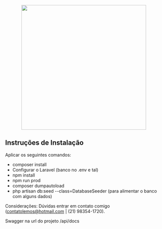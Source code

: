 <p align="center"><img src="https://res.cloudinary.com/dtfbvvkyp/image/upload/v1566331377/laravel-logolockup-cmyk-red.svg" width="400"></p>

## Instruções de Instalação

Aplicar os seguintes comandos:

- composer install
- Configurar o Laravel (banco no .env e tal)
- npm install
- npm run prod
- composer dumpautoload
- php artisan db:seed --class=DatabaseSeeder  (para alimentar o banco com alguns dados)

Considerações: Dúvidas entrar em contato comigo (contatolemos@hotmail.com | (21) 98354-1720). 

Swagger na url do projeto /api/docs